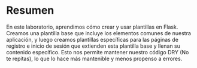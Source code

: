 # Resumen

En este laboratorio, aprendimos cómo crear y usar plantillas en Flask. Creamos una plantilla base que incluye los elementos comunes de nuestra aplicación, y luego creamos plantillas específicas para las páginas de registro e inicio de sesión que extienden esta plantilla base y llenan su contenido específico. Esto nos permite mantener nuestro código DRY (No te repitas), lo que lo hace más mantenible y menos propenso a errores.
